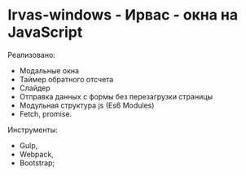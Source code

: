 # Irvas-windows - Ирвас - окна на JavaScript

Реализовано:
- Модальные окна
- Таймер обратного отсчета
- Слайдер
- Отправка данных с формы без перезагрузки страницы
- Модульная структура js (Es6 Modules)
- Fetch, promise.

Инструменты:
- Gulp,
- Webpack, 
- Bootstrap;
